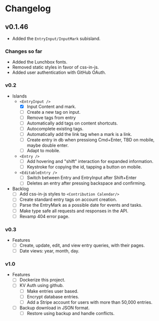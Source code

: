 # Changelog

## v0.1.46

- Added the `EntryInput/InputMark` subisland.

### Changes so far

- Added the Lunchbox fonts.
- Removed static styles in favor of css-in-js.
- Added user authentication with GitHub OAuth.

### v0.2

  - Islands
    - `<EntryInput />`
      - [x] Input Content and mark.
      - [ ] Create a new tag on input.
      - [ ] Remove tags from entry
      - [ ] Automatically add tags on content shortcuts.
      - [ ] Autocomplete existing tags.
      - [ ] Automatically add the link tag when a mark is a link.
      - [ ] Create entry in db when pressiong Cmd+Enter, TBD on mobile, maybe double enter.
      - [ ] Adapt to mobile.
    - `<Entry />`
      - [ ] Add hovering and "shift" interaction for expanded information.
      - [ ] Keystroke for copying the id, tapping a button on mobile.
    - `<EditableEntry />`
      - [ ] Switch between Entry and EntryInput after Shift+Enter
      - [ ] Deletes an entry after pressing backspace and confirming.
  - Backlog
    - [ ] Add css-in-js styles to `<Contribution Calendar/>`
    - [ ] Create standard entry tags on account creation.
    - [ ] Parse the EntryMark as a possible date for events and tasks.
    - [ ] Make type safe all requests and responses in the API.
    - [ ] Revamp 404 error page.

### v0.3

- Features
  - [ ] Create, update, edit, and view entry queries, with their pages.
  - [ ] Date views: year, month, day.

### v1.0

- Features
  - [ ] Dockerize this project.
  - [ ] KV Auth using github.
    - [ ] Make entries user based.
    - [ ] Encrypt database entries.
    - [ ] Add a Stripe account for users with more than 50,000 entries.
  - [ ] Backup download in JSON format.
    - [ ] Restore using backup and handle conflicts.
